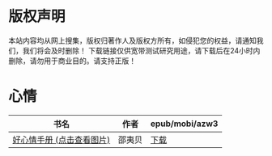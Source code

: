 # 版权声明

本站内容均从网上搜集，版权归著作人及版权方所有，如侵犯您的权益，请通知我们，我们将会及时删除！ 下载链接仅供宽带测试研究用途，请下载后在24小时内删除，请勿用于商业目的。请支持正版！

# 心情

| 书名 | 作者 | epub/mobi/azw3 |
| --- | --- | --- |
| [好心情手册 (点击查看图片)](https://www.dushupai.com/attachment/2024/06/10/b5596d7996a5438d.jpg) | 邵夷贝 | [下载](https://url89.ctfile.com/f/31084289-1356999712-2d96e2?p=8866) |
